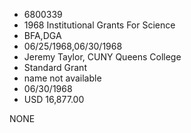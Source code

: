 * 6800339
* 1968 Institutional Grants For Science
* BFA,DGA
* 06/25/1968,06/30/1968
* Jeremy Taylor, CUNY Queens College
* Standard Grant
*   name not available
* 06/30/1968
* USD 16,877.00

NONE